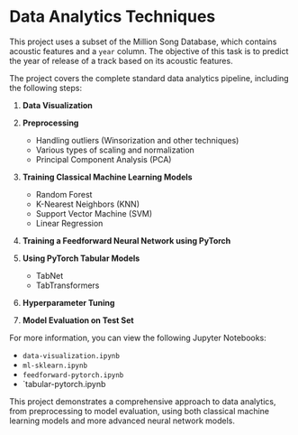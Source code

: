 # Data Analytics Techniques

This project uses a subset of the Million Song Database, which contains acoustic features and a `year` column. The objective of this task is to predict the year of release of a track based on its acoustic features.

The project covers the complete standard data analytics pipeline, including the following steps:

1. **Data Visualization**

2. **Preprocessing**
   - Handling outliers (Winsorization and other techniques)
   - Various types of scaling and normalization
   - Principal Component Analysis (PCA)

3. **Training Classical Machine Learning Models**
   - Random Forest
   - K-Nearest Neighbors (KNN)
   - Support Vector Machine (SVM)
   - Linear Regression

4. **Training a Feedforward Neural Network using PyTorch**

5. **Using PyTorch Tabular Models**
   - TabNet
   - TabTransformers

6. **Hyperparameter Tuning**

7. **Model Evaluation on Test Set**

For more information, you can view the following Jupyter Notebooks:
- `data-visualization.ipynb`
- `ml-sklearn.ipynb`
- `feedforward-pytorch.ipynb`
- `tabular-pytorch.ipynb

This project demonstrates a comprehensive approach to data analytics, from preprocessing to model evaluation, using both classical machine learning models and more advanced neural network models.

